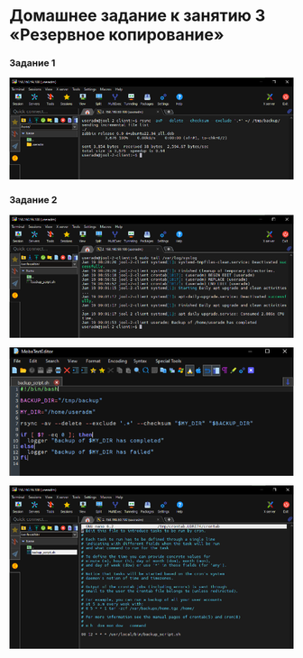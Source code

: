 # Домашнее задание к занятию 3 «Резервное копирование» #

### Задание 1 ###

![rsync](https://github.com/JulieJool/resiliency/blob/main/backuping%20(rsync)/rsync.png)


### Задание 2 ###

![Result of the working script in tail lines of /var/log/syslog](https://github.com/JulieJool/resiliency/blob/main/backuping%20(rsync)/script_result.png)

![bash script](https://github.com/JulieJool/resiliency/blob/main/backuping%20(rsync)/bash_script.png)

![entry in crontab](https://github.com/JulieJool/resiliency/blob/main/backuping%20(rsync)/crontab_file.png)
